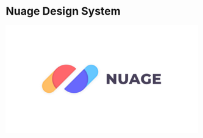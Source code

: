 # Nuage Design System

![Nuage Design](https://github.com/nuage-design/nuage-design-vue/blob/master/public/preview-light.png)

